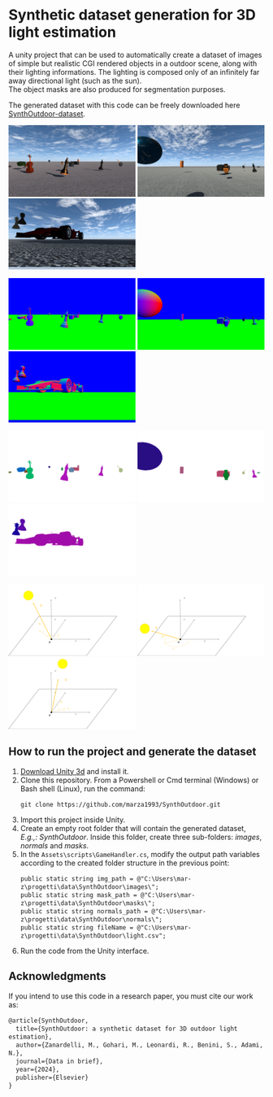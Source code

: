 # Synthetic dataset generation for 3D light estimation
A unity project that can be used to automatically create a dataset of images of simple but realistic CGI rendered objects in a outdoor scene, along with their lighting informations. The lighting is composed only of an infinitely far away directional light (such as the sun). </br>
The object masks are also produced for segmentation purposes.

The generated dataset with this code can be freely downloaded here [SynthOutdoor-dataset](https://www.scidb.cn/en/detail?dataSetId=304a5d88dba04226957b6215c171c0c2).


<p float="center">
  <img src="./imgs/syn1.png" width="250" />
  <img src="./imgs/syn2.png" width="250" /> 
  <img src="./imgs/syn3.png" width="250" />
</p>

<p float="center">
  <img src="./imgs/normals1.png" width="250" />
  <img src="./imgs/normals2.png" width="250" /> 
  <img src="./imgs/normals3.png" width="250" />
</p>

<p float="center">
  <img src="./imgs/mask1.png" width="250" />
  <img src="./imgs/mask2.png" width="250" /> 
  <img src="./imgs/mask3.png" width="250" />
</p>

<p float="center">
  <img src="./imgs/light1.png" width="250" />
  <img src="./imgs/light2.png" width="250" /> 
  <img src="./imgs/light3.png" width="250" />
</p>


## How to run the project and generate the dataset
1. [Download Unity 3d](https://unity.com/products) and install it.
2. Clone this repository. From a Powershell or Cmd terminal (Windows) or Bash shell (Linux), run the command:
   ```
   git clone https://github.com/marza1993/SynthOutdoor.git
   ```
3. Import this project inside Unity.
4. Create an empty root folder that will contain the generated dataset, *E.g.,: SynthOutdoor*. Inside this folder, create three sub-folders: *images*, *normals* and *masks*.
5. In the `Assets\scripts\GameHandler.cs`, modify the output path variables according to the created folder structure in the previous point:
    ```
    public static string img_path = @"C:\Users\mar-z\progetti\data\SynthOutdoor\images\";
    public static string mask_path = @"C:\Users\mar-z\progetti\data\SynthOutdoor\masks\";
    public static string normals_path = @"C:\Users\mar-z\progetti\data\SynthOutdoor\normals\";
    public static string fileName = @"C:\Users\mar-z\progetti\data\SynthOutdoor\light.csv";
    ```
 6. Run the code from the Unity interface.

## Acknowledgments
If you intend to use this code in a research paper, you must cite our work as:


```
@article{SynthOutdoor,
  title={SynthOutdoor: a synthetic dataset for 3D outdoor light estimation},
  author={Zanardelli, M., Gohari, M., Leonardi, R., Benini, S., Adami, N.},
  journal={Data in brief},
  year={2024},
  publisher={Elsevier}
}
```


